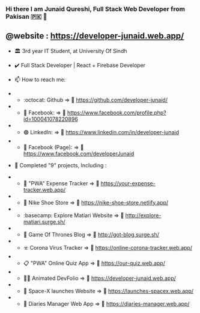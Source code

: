 ### Hi there I am Junaid Qureshi, Full Stack Web Developer from Pakisan :pakistan: 👋
## @website : https://developer-junaid.web.app/

- :classical_building: 3rd year IT Student, at University Of Sindh

- :heavy_check_mark: Full Stack Developer | React + Firebase Developer


- 📫 How to reach me:  

- - :octocat: Github              => :link:	https://github.com/developer-junaid/
- - :large_blue_circle: Facebook: => :link:	https://www.facebook.com/profile.php?id=100041078220896
- - :purple_circle: LinkedIn:     => :link:	https://www.linkedin.com/in/developer-junaid
- - :large_blue_diamond: Facebook (Page): => :link:	https://www.facebook.com/developerJunaid

- :medal_sports: Completed "9" projects, Including :
- - :money_with_wings:	"PWA" Expense Tracker    => :link:	https://your-expense-tracker.web.app/
- - :shopping_cart:	 Nike Shoe Store => :link:	https://nike-shoe-store.netlify.app/
- - :basecamp:	Explore Matiari Website => :link:	http://explore-matiari.surge.sh/
- - :iphone:	Game Of Thrones Blog  => :link:	http://got-blog.surge.sh/
- - :biohazard:	Corona Virus Tracker => :link:	https://online-corona-tracker.web.app/
- - :clipboard: "PWA" Online Quiz App      => :link: https://our-quiz.web.app/
- - 👨‍💻  Animated DevFolio         => :link: https://developer-junaid.web.app/
- - 🚀     Space-X launches Website =>  :link: https://launches-spacex.web.app/
- - :closed_book: Diaries Manager Web App =>  :link: https://diaries-manager.web.app/

